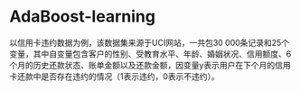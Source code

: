 # AdaBoost-learning
以信用卡违约数据为例，该数据集来源于UCI网站，一共包30 000条记录和25个变量，其中自变量包含客户的性别、受教育水平、年龄、婚姻状况、信用额度、6个月的历史还款状态、账单金额以及还款金额，因变量y表示用户在下个月的信用卡还款中是否存在违约的情况（1表示违约，0表示不违约）。
